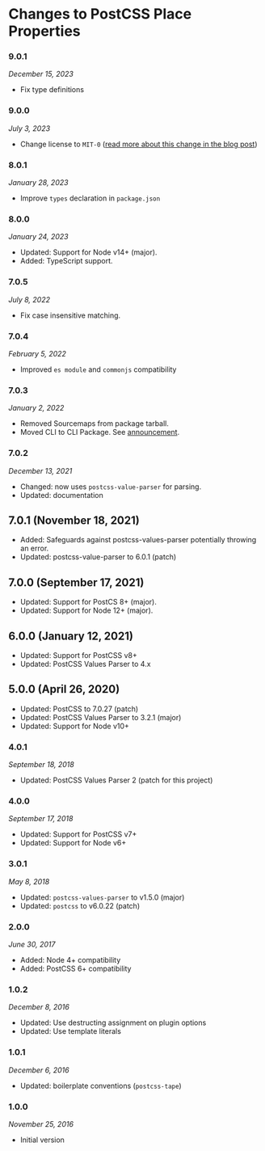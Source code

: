 # Changes to PostCSS Place Properties

### 9.0.1

_December 15, 2023_

- Fix type definitions

### 9.0.0

_July 3, 2023_

- Change license to `MIT-0` ([read more about this change in the blog post](https://preset-env.cssdb.org/blog/license-change/))

### 8.0.1

_January 28, 2023_

- Improve `types` declaration in `package.json`

### 8.0.0

_January 24, 2023_

- Updated: Support for Node v14+ (major).
- Added: TypeScript support.

### 7.0.5

_July 8, 2022_

- Fix case insensitive matching.

### 7.0.4

_February 5, 2022_

- Improved `es module` and `commonjs` compatibility

### 7.0.3

_January 2, 2022_

- Removed Sourcemaps from package tarball.
- Moved CLI to CLI Package. See [announcement](https://github.com/csstools/postcss-plugins/discussions/121).

### 7.0.2

_December 13, 2021_

- Changed: now uses `postcss-value-parser` for parsing.
- Updated: documentation

## 7.0.1 (November 18, 2021)

- Added: Safeguards against postcss-values-parser potentially throwing an error.
- Updated: postcss-value-parser to 6.0.1 (patch)

## 7.0.0 (September 17, 2021)

- Updated: Support for PostCS 8+ (major).
- Updated: Support for Node 12+ (major).

## 6.0.0 (January 12, 2021)

- Updated: Support for PostCSS v8+
- Updated: PostCSS Values Parser to 4.x

## 5.0.0 (April 26, 2020)

- Updated: PostCSS to 7.0.27 (patch)
- Updated: PostCSS Values Parser to 3.2.1 (major)
- Updated: Support for Node v10+

### 4.0.1

_September 18, 2018_

- Updated: PostCSS Values Parser 2 (patch for this project)

### 4.0.0

_September 17, 2018_

- Updated: Support for PostCSS v7+
- Updated: Support for Node v6+

### 3.0.1

_May 8, 2018_

- Updated: `postcss-values-parser` to v1.5.0 (major)
- Updated: `postcss` to v6.0.22 (patch)

### 2.0.0

_June 30, 2017_

- Added: Node 4+ compatibility
- Added: PostCSS 6+ compatibility

### 1.0.2

_December 8, 2016_

- Updated: Use destructing assignment on plugin options
- Updated: Use template literals

### 1.0.1

_December 6, 2016_

- Updated: boilerplate conventions (`postcss-tape`)

### 1.0.0

_November 25, 2016_

- Initial version
